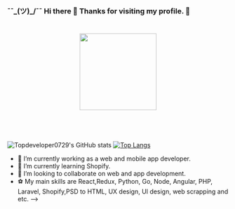 ### ¯¯\_(ツ)\_/¯¯ Hi there 👋 Thanks for visiting my profile. 🍻
<div align="center" style="margin: 40px 0">
    <a href="https://github.com/Dev-1102/github-profile-views-counter">
        <img width="175px" src="https://komarev.com/ghpvc/?username=Dev-1102color=DE002D">
    </a>
</div>

<br/>

![Topdeveloper0729's GitHub stats](https://github-readme-stats.vercel.app/api?username=SenDev001&show_icons=true)
[![Top Langs](https://github-readme-stats.vercel.app/api/top-langs/?username=SenDev001&layout=compact)](https://github.com/anuraghazra/github-readme-stats)

- 🔭 I’m currently working as a web and mobile app developer.
- 🌱 I’m currently learning Shopify.
- 👯 I’m looking to collaborate on web and app development.
- ⚽ My main skills are React,Redux, Python, Go, Node, Angular, PHP, Laravel, Shopify,PSD to HTML, UX design, UI design, web scrapping and etc.
  -->
